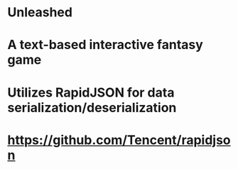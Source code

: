 # Unleashed
#
#
# A text-based interactive fantasy game
#
#
# Utilizes RapidJSON for data serialization/deserialization
# https://github.com/Tencent/rapidjson
